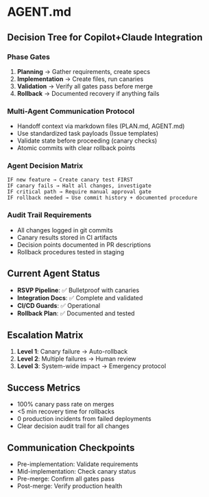# AGENT.md

## Decision Tree for Copilot+Claude Integration

### Phase Gates
1. **Planning** → Gather requirements, create specs
2. **Implementation** → Create files, run canaries
3. **Validation** → Verify all gates pass before merge
4. **Rollback** → Documented recovery if anything fails

### Multi-Agent Communication Protocol
- Handoff context via markdown files (PLAN.md, AGENT.md)
- Use standardized task payloads (Issue templates)
- Validate state before proceeding (canary checks)
- Atomic commits with clear rollback points

### Agent Decision Matrix
```
IF new feature → Create canary test FIRST
IF canary fails → Halt all changes, investigate
IF critical path → Require manual approval gate
IF rollback needed → Use commit history + documented procedure
```

### Audit Trail Requirements
- All changes logged in git commits
- Canary results stored in CI artifacts
- Decision points documented in PR descriptions
- Rollback procedures tested in staging

## Current Agent Status
- **RSVP Pipeline**: ✅ Bulletproof with canaries
- **Integration Docs**: ✅ Complete and validated
- **CI/CD Guards**: ✅ Operational
- **Rollback Plan**: ✅ Documented and tested

## Escalation Matrix
1. **Level 1**: Canary failure → Auto-rollback
2. **Level 2**: Multiple failures → Human review
3. **Level 3**: System-wide impact → Emergency protocol

## Success Metrics
- 100% canary pass rate on merges
- <5 min recovery time for rollbacks
- 0 production incidents from failed deployments
- Clear decision audit trail for all changes

## Communication Checkpoints
- Pre-implementation: Validate requirements
- Mid-implementation: Check canary status
- Pre-merge: Confirm all gates pass
- Post-merge: Verify production health
